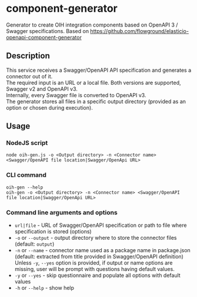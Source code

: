 # component-generator
Generator to create OIH integration components based on OpenAPI 3 / Swagger specifications. Based on https://github.com/flowground/elasticio-openapi-component-generator

## Description

This service receives a Swagger/OpenAPI API specification and generates a connector out of it.\
The required input is an URL or a local file. Both versions are supported, Swagger v2 and
OpenAPI v3.\
Internally, every Swagger file is converted to OpenAPI v3.\
The generator stores all files in a specific output directory (provided as an option or chosen during execution).

## Usage

### NodeJS script
```shell
node oih-gen.js -o <Output directory> -n <Connector name> <Swagger/OpenAPI file location|Swagger/OpenApi URL> 
```
### CLI command
```shell
oih-gen --help
oih-gen -o <Output directory> -n <Connector name> <Swagger/OpenAPI file location|Swagger/OpenApi URL> 
```
### Command line arguments and options
- `url|file` - URL of Swagger/OpenAPI specification or path to file where specification is stored
(options)
- `-o` or `--output` - output directory where to store the connector files (default: `output`)
- `-n` or `--name` - connector name used as a package name in package.json (default: extracted from title provided in Swagger/OpenAPI definition)\
Unless `-y`, `--yes` option is provided, if output or name options are missing, user will be prompt with questions having default values.
- `-y` or `--yes` - skip questionnaire and populate all options with default values
- `-h` or `--help` - show help

<!-- #### Install npm package

##### Install package and require module to use it as a library
```shell
npm install -g oih-openapi-component-generation
```

```
require('oih-openapi-component-generation').eioGen();

const {download, validate, generate} = require('oih-openapi-component-generation');
``` -->

<!-- ##### Install globally to use it as a CLI
```shell
npm install -g oih-openapi-component-generation
oih-gen -h
``` -->